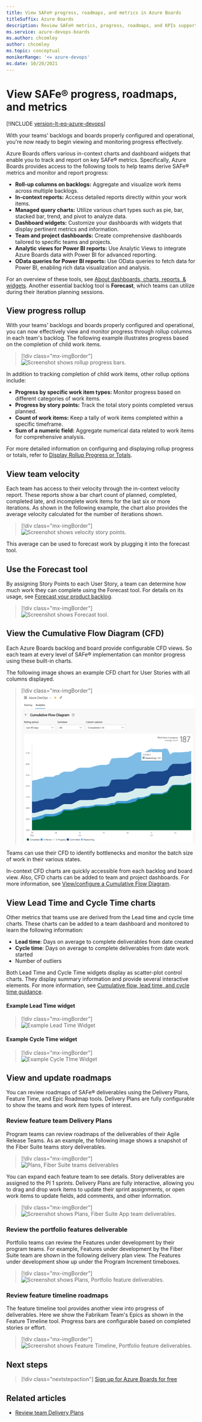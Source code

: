 ```yaml
---
title: View SAFe® progress, roadmaps, and metrics in Azure Boards
titleSuffix: Azure Boards
description: Review SAFe® metrics, progress, roadmaps, and KPIs supported by Azure DevOps and Azure Boards. 
ms.service: azure-devops-boards
ms.author: chcomley
author: chcomley
ms.topic: conceptual
monikerRange: '<= azure-devops'
ms.date: 10/20/2021
---
```



# View SAFe® progress, roadmaps, and metrics

[!INCLUDE [version-lt-eq-azure-devops](../../includes/version-lt-eq-azure-devops.md)]

With your teams' backlogs and boards properly configured and operational, you're now ready to begin viewing and monitoring progress effectively.

Azure Boards offers various in-context charts and dashboard widgets that enable you to track and report on key SAFe® metrics. Specifically, Azure Boards provides access to the following tools to help teams derive SAFe® metrics and monitor and report progress:

- **Roll-up columns on backlogs:** Aggregate and visualize work items across multiple backlogs.
- **In-context reports:** Access detailed reports directly within your work items.
- **Managed query charts:** Utilize various chart types such as pie, bar, stacked bar, trend, and pivot to analyze data.
- **Dashboard widgets:** Customize your dashboards with widgets that display pertinent metrics and information.
- **Team and project dashboards:** Create comprehensive dashboards tailored to specific teams and projects.
- **Analytic views for Power BI reports:** Use Analytic Views to integrate Azure Boards data with Power BI for advanced reporting.
- **OData queries for Power BI reports:** Use OData queries to fetch data for Power BI, enabling rich data visualization and analysis.

For an overview of these tools, see [About dashboards, charts, reports, & widgets](../../report/dashboards/overview.md). Another essential backlog tool is **Forecast**, which teams can utilize during their iteration planning sessions.

## View progress rollup

With your teams' backlogs and boards properly configured and operational, you can now effectively view and monitor progress through rollup columns in each team's backlog. The following example illustrates progress based on the completion of child work items.

> [!div class="mx-imgBorder"]  
> ![Screenshot shows rollup progress bars.](../backlogs/media/rollup/progress-by-work-items.png) 

In addition to tracking completion of child work items, other rollup options include:

- **Progress by specific work item types:** Monitor progress based on different categories of work items.
- **Progress by story points:** Track the total story points completed versus planned.
- **Count of work items:** Keep a tally of work items completed within a specific timeframe.
- **Sum of a numeric field:** Aggregate numerical data related to work items for comprehensive analysis.

For more detailed information on configuring and displaying rollup progress or totals, refer to [Display Rollup Progress or Totals](../backlogs/display-rollup.md).


## View team velocity 

Each team has access to their velocity through the in-context velocity report. These reports show a bar chart count of planned, completed, completed late, and incomplete work items for the last six or more iterations. As shown in the following example, the chart also provides the average velocity calculated for the number of iterations shown. 

> [!div class="mx-imgBorder"]  
> ![Screenshot shows velocity story points.](media/safe/velocity-story-points.png)  

This average can be used to forecast work by plugging it into the forecast tool. 

## Use the Forecast tool 

By assigning Story Points to each User Story, a team can determine how much work they can complete using the Forecast tool. For details on its usage, see [Forecast your product backlog](../sprints/forecast.md).

> [!div class="mx-imgBorder"]  
> ![Screenshot shows Forecast tool.](../sprints/media/forecast-s125.png)

## View the Cumulative Flow Diagram (CFD) 

Each Azure Boards backlog and board provide configurable CFD views. So each team at every level of SAFe® implementation can monitor progress using these built-in charts. 

The following image shows an example CFD chart for User Stories with all columns displayed. 

> [!div class="mx-imgBorder"]  
> ![Screenshot shows CFD chart.](../../report/dashboards/media/cfd/analytics-cfd-azure-devops.png)

Teams can use their CFD to identify bottlenecks and monitor the batch size of work in their various states. 

In-context CFD charts are quickly accessible from each backlog and board view. Also, CFD charts can be added to team and project dashboards. For more information, see [View/configure a Cumulative Flow Diagram](../../report/dashboards/cumulative-flow.md).  


## View Lead Time and Cycle Time charts

Other metrics that teams use are derived from the Lead time and cycle time charts. These charts can be added to a team dashboard and monitored to learn the following information: 

- **Lead time**: Days on average to complete deliverables from date created
- **Cycle time**: Days on average to complete deliverables from date work started
- Number of outliers 
 
Both Lead Time and Cycle Time widgets display as scatter-plot control charts. They display summary information and provide several interactive elements. For more information, see [Cumulative flow, lead time, and cycle time guidance](../../report/dashboards/cumulative-flow-cycle-lead-time-guidance.md). 

#### Example Lead Time widget

> [!div class="mx-imgBorder"]  
> ![Example Lead Time Widget](../../report/dashboards/media/lead-time-control-chart.png) 

#### Example Cycle Time widget

> [!div class="mx-imgBorder"]  
> ![Example Cycle TIme Widget](../../report/dashboards/media/cycle-time-planning.png) 

<a id="roadmaps"></a>

## View and update roadmaps    

You can review roadmaps of SAFe® deliverables using the Delivery Plans, Feature Time, and Epic Roadmap tools. Delivery Plans are fully configurable to show the teams and work item types of interest.  

### Review feature team Delivery Plans  

Program teams can review roadmaps of the deliverables of their Agile Release Teams. As an example, the following image shows a snapshot of the Fiber Suite teams story deliverables. 

> [!div class="mx-imgBorder"]  
> ![Plans, Fiber Suite teams deliverables](media/safe-metrics/plan-fiber-suite-stories.png) 

You can expand each feature team to see details. Story deliverables are assigned to the PI 1 sprints. Delivery Plans are fully interactive, allowing you to drag and drop work items to update their sprint assignments, or open work items to update fields, add comments, and other information. 

> [!div class="mx-imgBorder"]  
> ![Screenshot shows Plans, Fiber Suite App team deliverables.](media/safe-metrics/plan-fiber-suite-stories-expand-app-team.png) 

### Review the portfolio features deliverable 

Portfolio teams can review the Features under development by their program teams. For example, Features under development by the Fiber Suite team are shown in the following delivery plan view. The Features under development show up under the Program Increment timeboxes.  
 
> [!div class="mx-imgBorder"]  
> ![Screenshot shows Plans, Portfolio feature deliverables.](media/safe-metrics/plan-portfolio-fiber-suite.png) 

### Review feature timeline roadmaps 

The feature timeline tool provides another view into progress of deliverables. Here we show the Fabrikam Team's Epics as shown in the Feature Timeline tool. Progress bars are configurable based on completed stories or effort.  

> [!div class="mx-imgBorder"]  
> ![Screenshot shows Feature Timeline, Portfolio feature deliverables.](media/safe-metrics/feature-timeline-fabrikam-team.png) 

<!---

## Feature and Epic progress reports  

Need to develop a report using Analytics view and Power BI. Want something to approximate the following: 

**Replace with an Azure DevOps report**

> [!div class="mx-imgBorder"]  
> ![SAFe® Epic Progress Report](https://www.scaledagileframework.com/wp-content/uploads/2018/04/Applied-Enterprise-Workflow_F06-WP.png)

--> 

## Next steps

> [!div class="nextstepaction"]
> [Sign up for Azure Boards for free](../get-started/sign-up-invite-teammates.md) 


## Related articles

- [Review team Delivery Plans](review-team-plans.md) 
